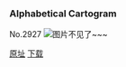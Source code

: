### Alphabetical Cartogram
No.2927
![图片不见了~~~](https://imgs.xkcd.com/comics/alphabetical_cartogram.png)

[原址](https://xkcd.com//2927) [下载](https://imgs.xkcd.com/comics/alphabetical_cartogram.png)

